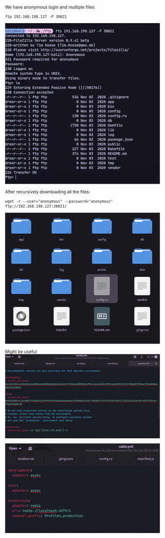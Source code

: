 We have anonymous login and multiple files:
```
ftp 192.168.198.127 -P 30021
```
![](../attachment/5ad965dd3d3b5afbc5a18c4d40cf5e23.png)

After recursively downloading all the files:
```
wget -r --user="anonymous" --password="anonymous" ftp://192.168.198.127:30021/
```
![](../attachment/27e4132a2f39f14db63048cda0937c55.png)

Might be useful
![](../attachment/5b55bbb738a7f7ac337f53057bc37fd7.png)

![](../attachment/a7e5d7a0ace27752496f82b4e4932839.png)
